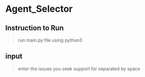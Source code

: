 # Agent_Selector
## Instruction to Run
> run main.py file using python3
## input
> enter the issues you seek support for separated by space
